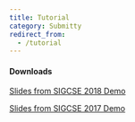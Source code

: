 ```yaml
---
title: Tutorial
category: Submitty
redirect_from:
  - /tutorial
---
```






#### Downloads

[Slides from SIGCSE 2018 Demo](https://github.com/Submitty/publications/raw/master/2018_SIGCSE_demo_peveler_et_al/SIGCSE%202018%20Submitty%20Demo%20Presentation.pdf)

[Slides from SIGCSE 2017 Demo ](https://github.com/Submitty/Tutorial/raw/main/presentation/Submitty%20Demo%20SIGCSE%20March%2010%202017.pdf)
  




